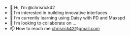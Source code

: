 - 👋 Hi, I’m @chrisrick42
- 👀 I’m interested in building innovative interfaces
- 🌱 I’m currently learning using Daisy with PD and Maxspd
- 💞️ I’m looking to collaborate on ...
- 📫 How to reach me chrisrick42@gmail.com

<!---
chrisrick42/chrisrick42 is a ✨ special ✨ repository because its `README.md` (this file) appears on your GitHub profile.
You can click the Preview link to take a look at your changes.
--->

